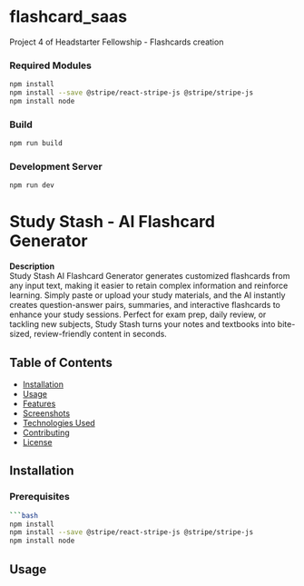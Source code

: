 # flashcard_saas

Project 4 of Headstarter Fellowship - Flashcards creation

### Required Modules

```bash
npm install
npm install --save @stripe/react-stripe-js @stripe/stripe-js
npm install node
```

### Build

```bash
npm run build
```

### Development Server

```bash
npm run dev
```
# Study Stash - AI Flashcard Generator

**Description**  
Study Stash AI Flashcard Generator generates customized flashcards from any input text, making it easier to retain complex information and reinforce learning. Simply paste or upload your study materials, and the AI instantly creates question-answer pairs, summaries, and interactive flashcards to enhance your study sessions. Perfect for exam prep, daily review, or tackling new subjects, Study Stash turns your notes and textbooks into bite-sized, review-friendly content in seconds.


## Table of Contents
- [Installation](#installation)
- [Usage](#usage)
- [Features](#features)
- [Screenshots](#screenshots)
- [Technologies Used](#technologies-used)
- [Contributing](#contributing)
- [License](#license)

## Installation

### Prerequisites

```bash
```bash
npm install
npm install --save @stripe/react-stripe-js @stripe/stripe-js
npm install node
```
## Usage 

